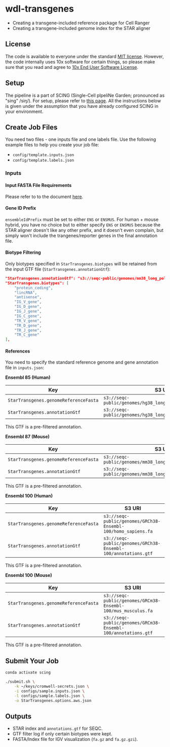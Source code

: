 # wdl-transgenes

- Creating a transgene-included reference package for Cell Ranger
- Creating a transgene-included genome index for the STAR aligner

## License

The code is available to everyone under the standard [MIT license](./LICENSE). However, the code internally uses 10x software for certain things, so please make sure that you read and agree to [10x End User Software License](https://www.10xgenomics.com/end-user-software-license-agreement).

## Setup

The pipeline is a part of SCING (Single-Cell pIpeliNe Garden; pronounced as "sing" /siŋ/). For setup, please refer to [this page](https://github.com/hisplan/scing). All the instructions below is given under the assumption that you have already configured SCING in your environment.

## Create Job Files

You need two files - one inputs file and one labels file. Use the following example files to help you create your job file:

- `config/template.inputs.json`
- `config/template.labels.json`

### Inputs

#### Input FASTA File Requirements

Please refer to to the document [here](./docs/user-instructions.md).

#### Gene ID Prefix

`ensembleIdPrefix` must be set to either `ENS` or `ENSMUS`. For human + mouse hybrid, you have no choice but to either specify `ENS` or `ENSMUS` because the STAR aligner doesn't like any other prefix, and it doesn't even complain, but simply won't include the trangenes/reporter genes in the final annotation file.

#### Biotype Filtering

Only biotypes specified in `StarTransgenes.biotypes` will be retained from the input GTF file (`StarTransgenes.annotationGtf`):

```json
"StarTransgenes.annotationGtf": "s3://seqc-public/genomes/mm38_long_polya/annotations.gtf",
"StarTransgenes.biotypes": [
    "protein_coding",
    "lincRNA",
    "antisense",
    "IG_V_gene",
    "IG_D_gene",
    "IG_J_gene",
    "IG_C_gene",
    "TR_V_gene",
    "TR_D_gene",
    "TR_J_gene",
    "TR_C_gene"
],
```

#### References

You need to specify the standard reference genome and gene annotation file in `inputs.json`:

**Ensembl 85 (Human)**

Key                                    | S3 URI
-------------------------------------- | --------------------------------------------------------------
`StarTransgenes.genomeReferenceFasta`  | `s3://seqc-public/genomes/hg38_long_polya/homo_sapiens.fa`
`StarTransgenes.annotationGtf`         | `s3://seqc-public/genomes/hg38_long_polya/annotations.gtf`

This GTF is a pre-filtered annotation.

**Ensembl 87 (Mouse)**

Key                                    | S3 URI
-------------------------------------- | --------------------------------------------------------------
`StarTransgenes.genomeReferenceFasta`  | `s3://seqc-public/genomes/mm38_long_polya/mus_musculus.fa`
`StarTransgenes.annotationGtf`         | `s3://seqc-public/genomes/mm38_long_polya/annotations.gtf`

This GTF is a pre-filtered annotation.

**Ensembl 100 (Human)**

Key                                    | S3 URI
-------------------------------------- | --------------------------------------------------------------
`StarTransgenes.genomeReferenceFasta`  | `s3://seqc-public/genomes/GRCh38-Ensembl-100/homo_sapiens.fa`
`StarTransgenes.annotationGtf`         | `s3://seqc-public/genomes/GRCh38-Ensembl-100/annotations.gtf`

This GTF is a pre-filtered annotation.

**Ensembl 100 (Mouse)**

Key                                    | S3 URI
-------------------------------------- | --------------------------------------------------------------
`StarTransgenes.genomeReferenceFasta`  | `s3://seqc-public/genomes/GRCm38-Ensembl-100/mus_musculus.fa`
`StarTransgenes.annotationGtf`         | `s3://seqc-public/genomes/GRCm38-Ensembl-100/annotations.gtf`

This GTF is a pre-filtered annotation.

## Submit Your Job

```bash
conda activate scing

./submit.sh \
    -k ~/keys/cromwell-secrets.json \
    -i configs/sample.inputs.json \
    -l configs/sample.labels.json \
    -o StarTransgenes.options.aws.json
```

## Outputs

- STAR index and `annotations.gtf` for SEQC.
- GTF filter log if only certain biotypes were kept.
- FASTA/Index file for IGV visualization (`fa.gz` and `fa.gz.gzi`).
